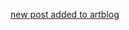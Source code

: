 <a href="http://artlog.icefairy.net/2022/08/10/steris.html" target="_blank">new post added to artblog</a>
